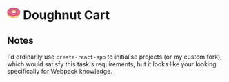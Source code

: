 # <img src="/media/doughnut.svg" width="30" /> Doughnut Cart

## Notes

I'd ordinarily use `create-react-app` to initialise projects (or my custom fork), which would satisfy this task's requirements, but it looks like your looking specifically for Webpack knowledge.
